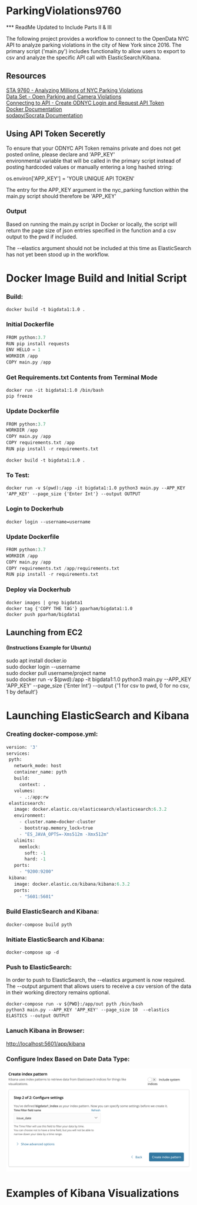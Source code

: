 # ParkingViolations9760
*** ReadMe Updated to Include Parts II & III

The following project provides a workflow to connect to the OpenData NYC API to analyze parking violations in the city of
New York since 2016. The primary script ('main.py') includes functionality to allow users to export to csv and analyze the specific API call with ElasticSearch/Kibana.

## Resources
[STA 9760 - Analyzing Millions of NYC Parking Violations](https://docs.google.com/document/d/1jjArRAV462E6N6IcSBxPAtGBoIy3Iqn0KDEgRgaxC8A/edit#)  
[Data Set - Open Parking and Camera Violations](https://dev.socrata.com/foundry/data.cityofnewyork.us/nc67-uf89)  
[Connecting to API - Create ODNYC Login and Request API Token](https://data.cityofnewyork.us/login)  
[Docker Documentation](https://docs.docker.com/)  
[sodapy/Socrata Documentation](https://dev.socrata.com/)  


## Using API Token Seceretly
To ensure that your ODNYC API Token remains private and does not get posted online, please declare and 'APP_KEY'  
environmental variable that will be called in the primary script instead of posting hardcoded values or manually entering a long hashed string:

os.environ['APP_KEY'] = 'YOUR UNIQUE API TOKEN'

The entry for the APP_KEY argument in the nyc_parking function within the main.py script should therefore be 'APP_KEY'

### Output 
Based on running the main.py script in Docker or locally, the script will return the page size of json entries specified in the function and a csv output to the pwd if included. 

The --elastics argument should not be included at this time as ElasticSearch has not yet been stood up in the workflow.


# Docker Image Build and Initial Script 
### Build:
 ```console
docker build -t bigdata1:1.0 .
 ```
 
### Initial Dockerfile
```py
FROM python:3.7  
RUN pip install requests  
ENV HELLO = 1  
WORKDIR /app  
COPY main.py /app  
```

### Get Requirements.txt Contents from Terminal Mode
 ```console
docker run -it bigdata1:1.0 /bin/bash  
pip freeze
 ```

### Update Dockerfile
```py
FROM python:3.7  
WORKDIR /app  
COPY main.py /app  
COPY requirements.txt /app  
RUN pip install -r requirements.txt  
```

 ```console
docker build -t bigdata1:1.0 .
 ```

### To Test:
 ```console
docker run -v $(pwd):/app -it bigdata1:1.0 python3 main.py --APP_KEY 'APP_KEY' --page_size {'Enter Int'} --output OUTPUT
 ```

### Login to Dockerhub
 ```console
docker login --username=username
 ```
 
### Update Dockerfile
```py
FROM python:3.7  
WORKDIR /app  
COPY main.py /app
COPY requirements.txt /app/requirements.txt
RUN pip install -r requirements.txt 
```

### Deploy via Dockerhub
 ```console
docker images | grep bigdata1
docker tag {'COPY THE TAG'} pparham/bigdata1:1.0
docker push pparham/bigdata1
 ```

## Launching from EC2
#### (Instructions Example for Ubuntu)
sudo apt install docker.io  
sudo docker login --username  
sudo docker pull username/project name  
sudo docker run -v $(pwd):/app -it bigdata1:1.0 python3 main.py --APP_KEY 'APP_KEY' --page_size {'Enter Int'} --output {'1 for csv to pwd, 0 for no csv, 1 by default'}


# Launching ElasticSearch and Kibana
### Creating docker-compose.yml:
 ```py
version: '3'
services:
  pyth:
    network_mode: host
    container_name: pyth
    build:
      context: .
    volumes:
      - .:/app:rw
  elasticsearch:
    image: docker.elastic.co/elasticsearch/elasticsearch:6.3.2
    environment:
      - cluster.name=docker-cluster
      - bootstrap.memory_lock=true
      - "ES_JAVA_OPTS=-Xms512m -Xmx512m"
    ulimits:
      memlock:
        soft: -1
        hard: -1
    ports:
      - "9200:9200"
  kibana:
    image: docker.elastic.co/kibana/kibana:6.3.2
    ports:
      - "5601:5601"
 ```
 
### Build ElasticSearch and Kibana:
```console
docker-compose build pyth
```

### Initiate ElasticSearch and Kibana:
```console
docker-compose up -d
```

### Push to ElasticSearch:
In order to push to ElasticSearch, the --elastics argument is now required. The --output argument that allows users to receive a csv version of the data in their working directory remains optional.
```console
docker-compose run -v ${PWD}:/app/out pyth /bin/bash
python3 main.py --APP_KEY 'APP_KEY' --page_size 10  --elastics ELASTICS --output OUTPUT
```

### Lanuch Kibana in Browser:
[http://localhost:5601/app/kibana](http://localhost:5601/app/kibana)

### Configure Index Based on Date Data Type:
![](images/create_index.png)

# Examples of Kibana Visualizations
